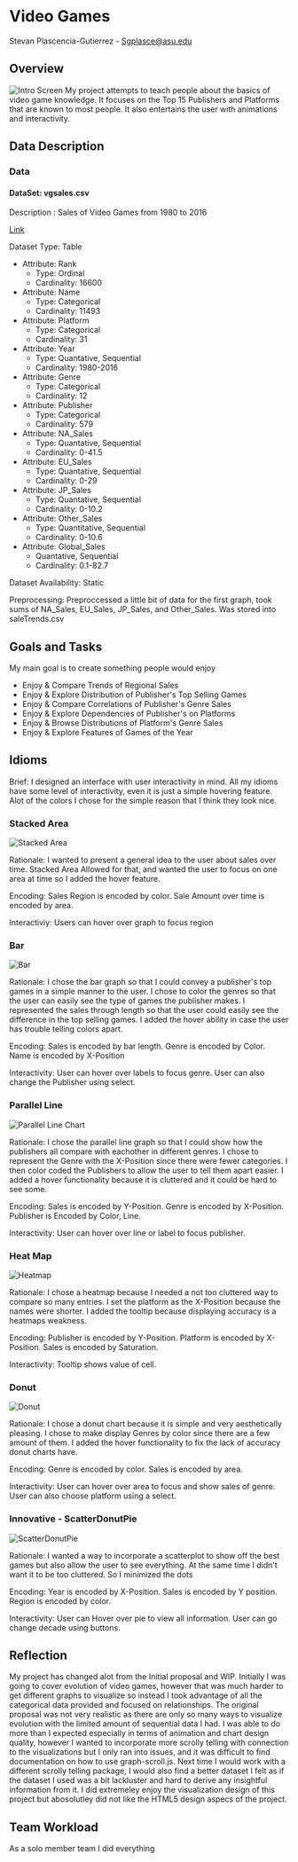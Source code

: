 # Video Games
Stevan Plascencia-Gutierrez - Sgplasce@asu.edu

## Overview
![Intro Screen](thumbnail.png)
My project attempts to teach people about the basics of video game knowledge. It focuses on the Top 15 Publishers and Platforms that are known to most people. It also entertains the user with animations and interactivity.

## Data Description

### Data
#### DataSet: vgsales.csv

Description : Sales of Video Games from 1980 to 2016

[Link](https://www.kaggle.com/datasets/gregorut/videogamesales/code)

Dataset Type: Table

* Attribute: Rank
    * Type: Ordinal 
    * Cardinality: 16600
* Attribute: Name
    * Type: Categorical
    * Cardinality: 11493
* Attribute: Platform
    * Type: Categorical
    * Cardinality: 31
* Attribute: Year
    * Type: Quantative, Sequential
    * Cardinality: 1980-2016
* Attribute: Genre
    * Type: Categorical
    * Cardinality: 12
* Attribute: Publisher
    * Type: Categorical
    * Cardinality: 579
* Attribute: NA_Sales
    * Type: Quantative, Sequential
    * Cardinality:  0-41.5
* Attribute: EU_Sales
    * Type: Quantative, Sequential
    * Cardinality:  0-29
* Attribute: JP_Sales
    * Type: Quantative, Sequential
    * Cardinality: 0-10.2
* Attribute: Other_Sales
    * Type: Quantitative, Sequential
    * Cardinality: 0-10.6
* Attribute: Global_Sales
    * Quantative, Sequential
    * Cardinality: 0.1-82.7

 Dataset Availability: Static

Preprocessing: Preproccessed a little bit of data for the first graph, took sums of NA_Sales, EU_Sales, JP_Sales, and Other_Sales. Was stored into saleTrends.csv

## Goals and Tasks

My main goal is to create something people would enjoy

* Enjoy & Compare Trends of Regional Sales
* Enjoy & Explore Distribution of Publisher's Top Selling Games
* Enjoy & Compare Correlations of Publisher's Genre Sales
* Enjoy & Explore Dependencies of Publisher's on Platforms
* Enjoy & Browse Distributions of Platform's Genre Sales
* Enjoy & Explore Features of Games of the Year 

## Idioms

Brief: I designed an interface with user interactivity in mind. All my idioms have some level of interactivity, even it is just a simple hovering feature. Alot of the colors I chose for the simple reason that I think they look nice.

### Stacked Area
![Stacked Area](chartPics/StackedArea.png)

Rationale: I wanted to present a general idea to the user about sales over time. Stacked Area Allowed for that, and wanted the user to focus on one area at time so I added the hover feature.

Encoding: Sales Region is encoded by color. Sale Amount over time is encoded by area.

Interactiviy: Users can hover over graph to focus region

### Bar
![Bar](chartPics/Bar.png)

Rationale: I chose the bar graph so that I could convey a publisher's top games in a simple manner to the user. I chose to color the genres so that the user can easily see the type of games the publisher makes. I represented the sales through length so that the user could easily see the difference in the top selling games. I added the hover ability in case the user has trouble telling colors apart.

Encoding: Sales is encoded by bar length. Genre is encoded by Color. Name is encoded by X-Position  

Interactivity: User can hover over labels to focus genre. User can also change the Publisher using select.

### Parallel Line
![Parallel Line Chart](chartPics/ParallelLine.png)

Rationale: I chose the parallel line graph so that I could show how the publishers all compare with eachother in different genres. I chose to represent the Genre with the X-Position since there were fewer categories. I then color coded the Publishers to allow the user to tell them apart easier. I added a hover functionality because it is cluttered and it could be hard to see some.

Encoding: Sales is encoded by Y-Position. Genre is encoded by X-Position. Publisher is Encoded by Color, Line.

Interactivity: User can hover over line or label to focus publisher.


### Heat Map
![Heatmap](chartPics/HeatMap.png)

Rationale: I chose a heatmap because I needed a not too cluttered way to compare so many entries. I set the platform as the X-Position because the names were shorter. I added the tooltip because displaying accuracy is a heatmaps weakness.

Encoding: Publisher is encoded by Y-Position. Platform is encoded by X-Position. Sales is encoded by Saturation.

Interactivity: Tooltip shows value of cell.

### Donut
![Donut](chartPics/Donut.png)

Rationale: I chose a donut chart because it is simple and very aesthetically pleasing. I chose to make display Genres by color since there are a few amount of them. I added the hover functionality to fix the lack of accuracy donut charts have.

Encoding: Genre is encoded by color. Sales is encoded by area.

Interactivity: User can hover over area to focus and show sales of genre. User can also choose platform using a select.



### Innovative - ScatterDonutPie 
![ScatterDonutPie](chartPics/ScatterDonutPie.png)

Rationale: I wanted a way to incorporate a scatterplot to show off the best games but also allow the user to see everything. At the same time I didn't want it to be too cluttered. So I minimized the dots 

Encoding: Year is encoded by X-Position. Sales is encoded by Y position. Region is encoded by color.

Interactivity: User can Hover over pie to view all information.
User can go change decade using buttons.

## Reflection

My project has changed alot from the Initial proposal and WIP. Initially I was going to cover evolution of video games, however that was much harder to get different graphs to visualize so instead I took advantage of all the categorical data provided and focused on relationships. The original proposal was not very realistic as there are only so many ways to visualize evolution with the limited amount of sequential data I had. I was able to do more than I expected especially in terms of animation and chart design quality, however I wanted to incorporate more scrolly telling with connection to the visualizations but I only ran into issues, and it was difficult to find documentation on how to use graph-scroll.js. Next time I would work with a different scrolly telling package, I would also find a better dataset I felt as if the dataset I used was a bit lackluster and hard to derive any insightful information from it. I did extremeley enjoy the visualization design of this project but abosolutley did not like the HTML5 design aspecs of the project.

## Team Workload

As a solo member team I did everything

